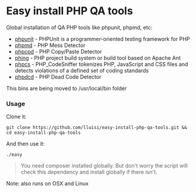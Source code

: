 # Easy install PHP QA tools

Global installation of QA PHP tools like phpunit, phpmd, etc: 

* [phpunit] - PHPUnit is a programmer-oriented testing framework for PHP
* [phpmd] - PHP Mess Detector
* [phpcpd] - PHP Copy/Paste Detector
* [phing] - PHP project build system or build tool based on Apache Ant
* [phpcs] - PHP_CodeSniffer tokenizes PHP, JavaScript and CSS files and detects violations of a defined set of coding standards
* [phpdcd] - PHP Dead Code Detector

This bins are being moved to /usr/local/bin folder

### Usage

Clone it:
```
git clone https://github.com/lluisi/easy-install-php-qa-tools.git && cd easy-install-php-qa-tools
```

And then use it:
```
./easy
```

>You need composer installed globally. But don't worry the script will check this dependency and install globally if there isn't.


Note: also runs on OSX and Linux

[phpmd]:http://phpmd.org
[phpunit]:https://phpunit.de
[phpcpd]:https://github.com/sebastianbergmann/phpcpd
[phing]:http://www.phing.info
[phpcs]:https://github.com/squizlabs/PHP_CodeSniffer
[phpdcd]:https://github.com/sebastianbergmann/phpdcd
